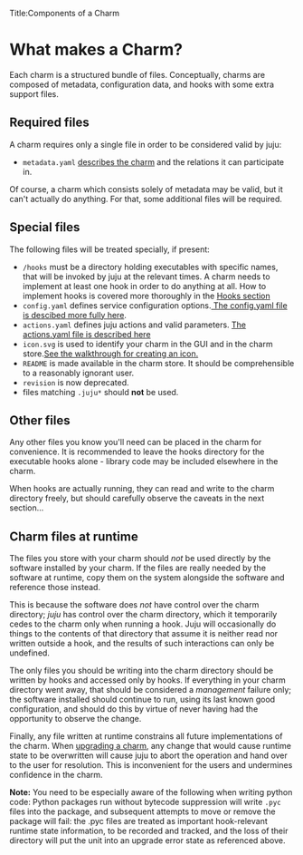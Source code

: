 Title:Components of a Charm

# What makes a Charm?

Each charm is a structured bundle of files. Conceptually, charms are composed of
metadata, configuration data, and hooks with some extra support files.

## Required files

A charm requires only a single file in order to be considered valid by juju:

 - `metadata.yaml` [describes the charm](./authors-charm-metadata.html) and the relations it can participate in.

Of course, a charm which consists solely of metadata may be valid, but it can't
actually do anything. For that, some additional files will be required.

## Special files

The following files will be treated specially, if present:

 - `/hooks` must be a directory holding executables with specific names, that will be invoked by juju at the relevant times. A charm needs to implement at least one hook in order to do anything at all. How to implement hooks is covered more thoroughly in the [Hooks section](./authors-charm-hooks.html)
 - `config.yaml` defines service configuration options.[ The config.yaml file is descibed more fully here](./authors-charm-config.html).
 - `actions.yaml` defines juju actions and valid parameters. [The actions.yaml file is described here](./authors-charm-actions.html)
 - `icon.svg` is used to identify your charm in the GUI and in the charm store.[See the walkthrough for creating an icon.](authors-charm-icon.html)
 - `README` is made available in the charm store. It should be comprehensible to a reasonably ignorant user.
 - `revision` is now deprecated.
 - files matching `.juju*` should **not** be used.

## Other files

Any other files you know you'll need can be placed in the charm for convenience.
It is recommended to leave the hooks directory for the executable hooks alone -
library code may be included elsewhere in the charm.

When hooks are actually running, they can read and write to the charm directory
freely, but should carefully observe the caveats in the next section...

## Charm files at runtime

The files you store with your charm should _not_ be used directly by the
software installed by your charm. If the files are really needed by the software
at runtime, copy them on the system alongside the software and reference those
instead.

This is because the software does _not_ have control over the charm directory;
_juju_ has control over the charm directory, which it temporarily cedes to the
charm only when running a hook. Juju will occasionally do things to the contents
of that directory that assume it is neither read nor written outside a hook, and
the results of such interactions can only be undefined.

The only files you should be writing into the charm directory should be written
by hooks and accessed only by hooks. If everything in your charm directory went
away, that should be considered a _management_ failure only; the software
installed should continue to run, using its last known good configuration, and
should do this by virtue of never having had the opportunity to observe the
change.

Finally, any file written at runtime constrains all future implementations of
the charm. When [upgrading a charm](./authors-charm-upgrades.html), any change
that would cause runtime state to be overwritten will cause juju to abort the
operation and hand over to the user for resolution. This is inconvenient for the
users and undermines confidence in the charm.

**Note:** You need to be especially aware of the following when writing python
code: Python packages run without bytecode suppression will write `.pyc` files
into the package, and subsequent attempts to move or remove the package will
fail: the .pyc files are treated as important hook-relevant runtime state
information, to be recorded and tracked, and the loss of their directory will
put the unit into an upgrade error state as referenced above.
